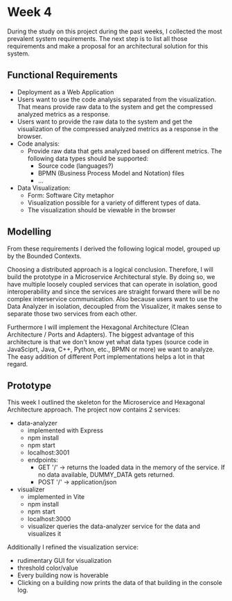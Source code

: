 # Week 4

During the study on this project during the past weeks, I collected the most prevalent system requirements. The next step is to list all those requirements and make a proposal for an architectural solution for this system.

## Functional Requirements
* Deployment as a Web Application
* Users want to use the code analysis separated from the visualization. That means provide raw data to the system and get the compressed analyzed metrics as a response.
* Users want to provide the raw data to the system and get the visualization of the compressed analyzed metrics as a response in the browser.
* Code analysis:
    * Provide raw data that gets analyzed based on different metrics. The following data types should be supported:
        * Source code (languages?)
        * BPMN (Business Process Model and Notation) files
        * ...
* Data Visualization:
    * Form: Software City metaphor
    * Visualization possible for a variety of different types of data.
    * The visualization should be viewable in the browser

## Modelling
From these requirements I derived the following logical model, grouped up by the Bounded Contexts.

Choosing a distributed approach is a logical conclusion. Therefore, I will build the prototype in a Microservice Architectural style. By doing so, we have multiple loosely coupled services that can operate in isolation, good interoperability and since the services are straight forward there will be no complex interservice communication.
Also because users want to use the Data Analyzer in isolation, decoupled from the Visualizer, it makes sense to separate those two services from each other. 

Furthermore I will implement the Hexagonal Architecture (Clean Architecture / Ports and Adapters). The biggest advantage of this architecture is that we don't know yet what data types (source code in JavaSciprt, Java, C++, Python, etc., BPMN or more) we want to analyze. The easy addition of different Port implementations helps a lot in that regard.

## Prototype
This week I outlined the skeleton for the Microservice and Hexagonal Architecture approach.
The project now contains 2 services:
* data-analyzer
    * implemented with Express
    * npm install
    * npm start
    * localhost:3001
    * endpoints:
        * GET '/' -> returns the loaded data in the memory of the service. If no data available, DUMMY_DATA gets returned.
        * POST '/' -> application/json
* visualizer
    * implemented in Vite
    * npm install
    * npm start
    * localhost:3000
    * visualizer queries the data-analyzer service for the data and visualizes it

Additionally I refined the visualization service:
* rudimentary GUI for visualization
* threshold color/value
* Every building now is hoverable
* Clicking on a building now prints the data of that building in the console log.